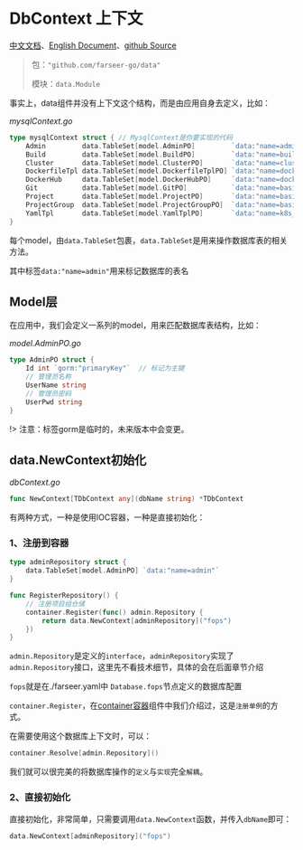 # DbContext 上下文
[中文文档](https://farseer-go.github.io/doc/)、[English Document](https://farseer-go.github.io/doc/#/en-us/)、[github Source](https://github.com/farseer-go/data)

> 包：`"github.com/farseer-go/data"`
>
> 模块：`data.Module`

事实上，data组件并没有上下文这个结构，而是由应用自身去定义，比如：

_mysqlContext.go_
```go
type mysqlContext struct { // MysqlContext是你要实现的代码
	Admin         data.TableSet[model.AdminPO]         `data:"name=admin"` // data.name 表名
	Build         data.TableSet[model.BuildPO]         `data:"name=build"`
	Cluster       data.TableSet[model.ClusterPO]       `data:"name=cluster"`
	DockerfileTpl data.TableSet[model.DockerfileTplPO] `data:"name=dockerfile_tpl"`
	DockerHub     data.TableSet[model.DockerHubPO]     `data:"name=docker_hub"`
	Git           data.TableSet[model.GitPO]           `data:"name=basic_git"`
	Project       data.TableSet[model.ProjectPO]       `data:"name=basic_project"`
	ProjectGroup  data.TableSet[model.ProjectGroupPO]  `data:"name=basic_project_group"`
	YamlTpl       data.TableSet[model.YamlTplPO]       `data:"name=k8s_yaml_tpl"`
}
```
每个model，由`data.TableSet`包裹，`data.TableSet`是用来操作数据库表的相关方法。

其中标签``data:"name=admin"``用来标记数据库的表名


## Model层
在应用中，我们会定义一系列的model，用来匹配数据库表结构，比如：

_model.AdminPO.go_
```go
type AdminPO struct {
    Id int `gorm:"primaryKey"`  // 标记为主键
    // 管理员名称
    UserName string
    // 管理员密码
    UserPwd string
}
```

!> 注意：标签gorm是临时的，未来版本中会变更。

## data.NewContext初始化

_dbContext.go_
```go
func NewContext[TDbContext any](dbName string) *TDbContext
```
有两种方式，一种是使用IOC容器，一种是直接初始化：

### 1、注册到容器
```go
type adminRepository struct {
    data.TableSet[model.AdminPO] `data:"name=admin"`
}

func RegisterRepository() {
    // 注册项目组仓储
    container.Register(func() admin.Repository {
        return data.NewContext[adminRepository]("fops")
    })
}
```

`admin.Repository`是定义的`interface`，`adminRepository`实现了`admin.Repository`接口，这里先不看技术细节，具体的会在后面章节介绍

`fops`就是在./farseer.yaml中 `Database.fops`节点定义的数据库配置

`container.Register`，在[container容器](/basic/container.md?id=注册单例)组件中我们介绍过，这是`注册单例`的方式。

在需要使用这个数据库上下文时，可以：
```go
container.Resolve[admin.Repository]()
```

我们就可以很完美的将数据库操作的`定义`与`实现`完全`解耦`。

### 2、直接初始化
直接初始化，非常简单，只需要调用`data.NewContext`函数，并传入`dbName`即可：
```go
data.NewContext[adminRepository]("fops")
```